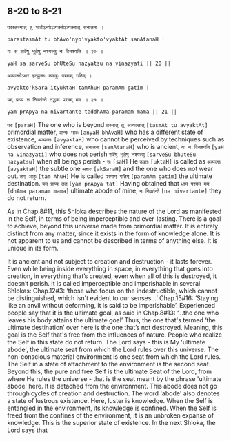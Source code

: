 ## 8-20 to 8-21


```shloka-sa
परस्तस्मात् तु भावोऽन्योऽव्यक्तोऽव्यक्तात् सनातनः ।
```
```shloka-sa-hk
parastasmAt tu bhAvo'nyo'vyakto'vyaktAt sanAtanaH |
```
```shloka-sa
यः स सर्वेषु भूतेषु नश्यत्सु न विनश्यति ॥ २० ॥
```
```shloka-sa-hk
yaH sa sarveSu bhUteSu nazyatsu na vinazyati || 20 ||
```

```shloka-sa
अव्यक्तोऽक्षर इत्युक्तः तमाहुः परमाम् गतिम् ।
```
```shloka-sa-hk
avyakto'kSara ityuktaH tamAhuH paramAm gatim |
```
```shloka-sa
यम् प्राप्य न निवर्तन्ते तद्धाम परमम् मम ॥ २१ ॥
```
```shloka-sa-hk
yam prApya na nivartante taddhAma paramam mama || 21 ||
```

`परः` `[paraH]` The one who is beyond `तस्मात् तु अव्यक्तात्` `[tasmAt tu avyaktAt]` primordial matter, `अन्यः भावः` `[anyaH bhAvaH]` who has a different state of existence, `अव्यक्तः` `[avyaktaH]` who cannot be perceived by techniques such as observation and inference, `सनातनः` `[sanAtanaH]` who is ancient, `यः न विनश्यति` `[yaH na vinazyati]` who does not perish `सर्वेषु भूतेषु नश्यत्सु` `[sarveSu bhUteSu nazyatsu]` when all beings perish - `सः` `[saH]` He `उक्तः` `[uktaH]` is called as `अव्यक्तः` `[avyaktaH]` the subtle one `अक्षरः` `[akSaraH]` and the one who does not wear out. `तम् आहुः` `[tam AhuH]` He is called `परमाम् गतिम्` `[paramAm gatim]` the ultimate destination. `यम् प्राप्य तत्` `[yam prApya tat]` Having obtained that `धाम परमम् मम` `[dhAma paramam mama]` ultimate abode of mine, `न निवर्तन्ते` `[na nivartante]` they do not return.

As in Chap.8#11, this Shloka describes the nature of the Lord as manifested in the Self, in terms of being imperceptible and ever-lasting.
There is a goal to achieve, beyond this universe made from primordial matter. It is entirely distinct from any matter, since it exists in the form of knowledge alone. It is not apparent to us and cannot be described in terms of anything else. It is unique in its form. 



It is ancient and not subject to creation and destruction - it lasts forever. Even while being inside everything in space, in everything that goes into creation, in everything that’s created, even when all of this is destroyed, it doesn’t perish. It is called imperceptible and imperishable in several Shlokas:
Chap.12#3: ‘those who focus on the indestructible, which cannot be distinguished, which isn't evident to our senses…’
Chap.15#16: ‘Staying like an anvil without deforming, it is said to be imperishable’.
Experienced people say that it is the ultimate goal, as said in Chap.8#13: ‘…the one who leaves his body attains the ultimate goal’
Thus, the one that's termed ‘the ultimate destination’ over here is the one that’s not destroyed. Meaning, this goal is the Self that's free from the influences of nature. People who realize the Self in this state do not return. The Lord says - this is My 'ultimate abode', the ultimate seat from which the Lord rules over this universe. 
The non-conscious material environment is one seat from which the Lord rules. The Self in a state of attachment to the environment is the second seat. 
Beyond this, the pure and free Self is the ultimate Seat of the Lord, from where He rules the universe - that is the seat meant by the phrase 'ultimate abode' here. It is detached from the environment. This abode does not go through cycles of creation and destruction. 
The word 'abode' also denotes a state of lustrous existence. Here, luster is knowledge. When the Self is entangled in the environment, its knowledge is confined. When the Self is freed from the confines of the environment, it is an unbroken expanse of knowledge. This is the superior state of existence.
In the next Shloka, the Lord says that 

